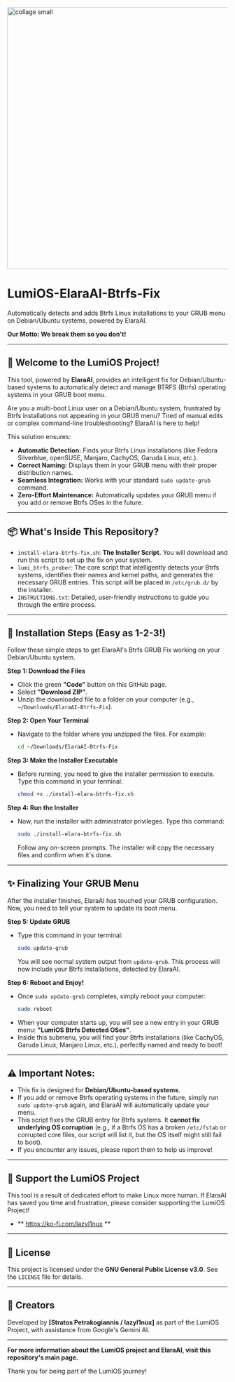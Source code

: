 <img width="604" height="597" alt="collage small" src="https://github.com/user-attachments/assets/30001b78-d490-4c88-885e-1bd35e6fb26d" />

# LumiOS-ElaraAI-Btrfs-Fix


Automatically detects and adds Btrfs Linux installations to your GRUB menu on Debian/Ubuntu systems, powered by ElaraAI.

**Our Motto: We break them so you don't!**

---

## 🌟 Welcome to the LumiOS Project!

This tool, powered by **ElaraAI**, provides an intelligent fix for Debian/Ubuntu-based systems to automatically detect and manage BTRFS (Btrfs) operating systems in your GRUB boot menu.

Are you a multi-boot Linux user on a Debian/Ubuntu system, frustrated by Btrfs installations not appearing in your GRUB menu? Tired of manual edits or complex command-line troubleshooting? ElaraAI is here to help!

This solution ensures:
* **Automatic Detection:** Finds your Btrfs Linux installations (like Fedora Silverblue, openSUSE, Manjaro, CachyOS, Garuda Linux, etc.).
* **Correct Naming:** Displays them in your GRUB menu with their proper distribution names.
* **Seamless Integration:** Works with your standard `sudo update-grub` command.
* **Zero-Effort Maintenance:** Automatically updates your GRUB menu if you add or remove Btrfs OSes in the future.

---

## 📦 What's Inside This Repository?

* `install-elara-btrfs-fix.sh`: **The Installer Script.** You will download and run this script to set up the fix on your system.
* `lumi_btrfs_prober`: The core script that intelligently detects your Btrfs systems, identifies their names and kernel paths, and generates the necessary GRUB entries. This script will be placed in `/etc/grub.d/` by the installer.
* `INSTRUCTIONS.txt`: Detailed, user-friendly instructions to guide you through the entire process.

---

## 🚀 Installation Steps (Easy as 1-2-3!)

Follow these simple steps to get ElaraAI's Btrfs GRUB Fix working on your Debian/Ubuntu system.

**Step 1: Download the Files**
* Click the green **"Code"** button on this GitHub page.
* Select **"Download ZIP"**.
* Unzip the downloaded file to a folder on your computer (e.g., `~/Downloads/ElaraAI-Btrfs-Fix`).

**Step 2: Open Your Terminal**
* Navigate to the folder where you unzipped the files. For example:
    ```bash
    cd ~/Downloads/ElaraAI-Btrfs-Fix
    ```

**Step 3: Make the Installer Executable**
* Before running, you need to give the installer permission to execute. Type this command in your terminal:
    ```bash
    chmod +x ./install-elara-btrfs-fix.sh
    ```

**Step 4: Run the Installer**
* Now, run the installer with administrator privileges. Type this command:
    ```bash
    sudo ./install-elara-btrfs-fix.sh
    ```
    Follow any on-screen prompts. The installer will copy the necessary files and confirm when it's done.

---

## ✨ Finalizing Your GRUB Menu

After the installer finishes, ElaraAI has touched your GRUB configuration. Now, you need to tell your system to update its boot menu.

**Step 5: Update GRUB**
* Type this command in your terminal:
    ```bash
    sudo update-grub
    ```
    You will see normal system output from `update-grub`. This process will now include your Btrfs installations, detected by ElaraAI.

**Step 6: Reboot and Enjoy!**
* Once `sudo update-grub` completes, simply reboot your computer:
    ```bash
    sudo reboot
    ```
* When your computer starts up, you will see a new entry in your GRUB menu: **"LumiOS Btrfs Detected OSes"**.
* Inside this submenu, you will find your Btrfs installations (like CachyOS, Garuda Linux, Manjaro Linux, etc.), perfectly named and ready to boot!

---

## ⚠️ Important Notes:

* This fix is designed for **Debian/Ubuntu-based systems**.
* If you add or remove Btrfs operating systems in the future, simply run `sudo update-grub` again, and ElaraAI will automatically update your menu.
* This script fixes the GRUB entry for Btrfs systems. It **cannot fix underlying OS corruption** (e.g., if a Btrfs OS has a broken `/etc/fstab` or corrupted core files, our script will list it, but the OS itself might still fail to boot).
* If you encounter any issues, please report them to help us improve!

---

## 💖 Support the LumiOS Project

This tool is a result of dedicated effort to make Linux more human. If ElaraAI has saved you time and frustration, please consider supporting the LumiOS Project!

* ** https://ko-fi.com/lazyl1nux **

---

## 📜 License

This project is licensed under the **GNU General Public License v3.0**. See the `LICENSE` file for details.

---

## 👤 Creators

Developed by **[Stratos Petrakogiannis / lazyl1nux]** as part of the LumiOS Project, with assistance from Google's Gemini AI.

---

**For more information about the LumiOS project and ElaraAI, visit this repository's main page.**

Thank you for being part of the LumiOS journey!
